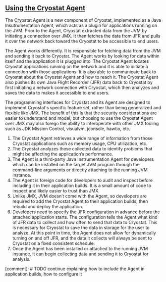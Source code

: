 ## [Using the Cryostat Agent](#using-the-cryostat-agent)

The Cryostat Agent is a new component of Cryostat, implemented as a Java Insutrumentation Agent, which acts as a plugin for applications running on the JVM. Prior to the Agent, Cryostat extracted data from the JVM by initiating a connection over JMX. It then fetches the data from JFR and pulls it over the network back toward the Cryostat to be accessible to end users.

The Agent works differently. It is responsible for fetching data from the JVM and sending it back to Cryostat. The Agent works by looking for data within itself and the application it is plugged into. The Cryostat Agent locates Cryostat applications running on the network and it is able to initiate a connection with those applications. It is also able to communicate back to Cryostat about the Cryostat Agent and how to reach it. The Cryostat Agent also pushes its own Java Flight Recorder (JFR) data back to Cryostat by first initiating a network connection with Cryostat, which then analyzes and saves the data to makes it accessible to end users.

The programming interfaces for Cryostat and its Agent are designed to implement Cryostat's specific feature set, rather than being generalized and flexible like JMX. The benefit of this is that the security considerations are easier to understand and model, but choosing to use the Cryostat Agent over JMX may also forego the ability to interoperate with other JMX tooling such as JDK Mission Control, visualvm, jconsole, hawtio, etc.

<ol>
    <li>The Cryostat Agent retrieves a wide range of information from those Cryostat applications such as memory usage, CPU utilization, etc. </li>
    <li>The Cryostat analyzes these collected data to identify problems that might be affecting the application’s performance.</li>
    <li>The Agent is a third-party Java Instrumentation Agent for developers which can be installed on the target JVM program through the command-line arguments or directly attaching to the running JVM instance.</li>
    <li>The Agent is foreign code for developers to audit and inspect before including it in their application builds. It is a small amount of code to inspect and likely easier to trust than JMX.</li>
    <li>Unlike JMX, JVM doesn’t come with the Agent, so developers are required to add the Cryostat Agent to their application builds, then rebuild and deploy the application.</li>
    <li>Developers need to specify the JFR configuration in advance before the attached application starts. The configuration tells the Agent what kind of JFR data to collect and how often to send that data to Cryostat. This is necessary for Cryostat to save the data in storage for the user to analyze. At this point in time, the Agent does not allow for dynamically turning on and off JFR, and the data it collects will always be sent to Cryostat on a fixed consistent schedule.</li>
    <li>Once the Agent has been installed or attached to the running JVM instance, it can begin collecting data and sending it to Cryostat for analysis.</li>
</ol>

[comment]: # TODO continue explaining how to include the Agent in application builds, how to configure it
